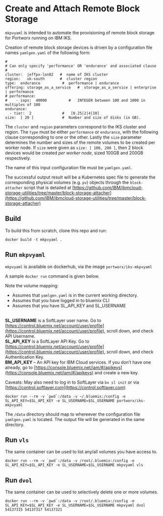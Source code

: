 # Create and Attach Remote Block Storage
`mkpvyaml` is intended to automate the provisioning of remote block storage
for Portworx running on IBM IKS.

Creation of remote block storage devices is driven by a configuration file
names `yamlgen.yaml` of the following form:

```
#
# Can only specify 'performance' OR 'endurance' and associated clause
#
cluster:  jeffpx-lon02   #  name of IKS cluster
region:   uk-south       #  cluster region
type:  endurance          #  performance | endurance
offering: storage_as_a_service   #  storage_as_a_service | enterprise | performance
# performance:
#    - iops:  40000          #   INTEGER between 100 and 1000 in multiples of 100
endurance:
  - tier:  2              #   [0.25|2|4|10]
size:  [ 20 ]             #  Number and size of disks (in GB).  
```

The `cluster` and `region` parameters correspond to the IKS cluster and region.
The `type` must be either `performance` or `endurance`,
with the following clause corresponding to one or the other.
Lastly the `size` parameter determines the number and sizes of the remote volumes
to be created per worker node.
If `size` were given as `size: [ 100, 200 ]`,
then 2 block devices would be created *per worker node*, sized 100GB and 200GB respectively.

The name of this input configuration file must be `yamlgen.yaml`.

The successful output result will be a Kubernetes spec file to generate the corresponding
physical volumes (e.g. `pv`) objects through the `block-attacher` script that
is detailed at [https://github.com/IBM/ibmcloud-storage-utilities/tree/master/block-storage-attacher](https://github.com/IBM/ibmcloud-storage-utilities/tree/master/block-storage-attacher)

## Build
To build this from scratch, clone this repo and run:
```
docker build -t mkpvyaml .
```

## Run `mkpvyaml`

`mkpvyaml` is available on dockerhub, via the image `portworx/iks-mkpvyaml`

A sample `docker run` command is given below.

Note the volume mapping:
* Assumes that `yamlgen.yaml` is in the current working directory.
* Assumes that you have logged in to bluemix CLI
* Assumes that you have SL_API_KEY and SL_USERNAME

<br>**SL_USERNAME** is a SoftLayer user name. Go to [https://control.bluemix.net/account/user/profile](https://control.bluemix.net/account/user/profile), 
scroll down, and check API Username.
<br>**SL_API_KEY** is a SoftLayer API Key. Go to [https://control.bluemix.net/account/user/profile](https://control.bluemix.net/account/user/profile), 
scroll down, and check Authentication Key.
<br>**BM_API_KEY** – An API key for IBM Cloud services. If you don’t have one already, go to 
[https://console.bluemix.net/iam/#/apikeys](https://console.bluemix.net/iam/#/apikeys) and create a new key.

Caveats:  May also need to log in to SoftLayer via `bx sl init` or via [https://control.softlayer.com](https://control.softlayer.com)

```
docker run --rm -v `pwd`:/data -v ~/.bluemix:/config -e SL_API_KEY=$SL_API_KEY -e SL_USERNAME=$SL_USERNAME portworx/iks-mkpvyaml
```

The `/data` directory should map to whereever the configuration file `yamlgen.yaml` is located.
The output file will be generated in the same directory.

## Run `vls`
The same container can be used to list any/all volumes you have access to.

```
docker run --rm -v `pwd`:/data -v /root/.bluemix:/config -e SL_API_KEY=$SL_API_KEY -e SL_USERNAME=$SL_USERNAME mkpvyaml vls
```

## Run `dvol`
The same container can be used to selectively delete one or more volumes.

```
docker run --rm -v `pwd`:/data -v /root/.bluemix:/config -e SL_API_KEY=$SL_API_KEY -e SL_USERNAME=$SL_USERNAME mkpvyaml dvol 54137315 54137317 54137321
```

